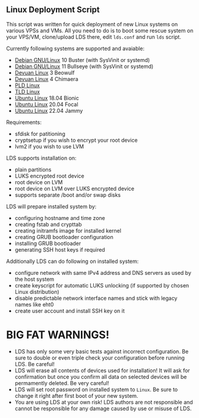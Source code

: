 ## Linux Deployment Script

This script was written for quick deployment of new Linux systems on various
VPSs and VMs. All you need to do is to boot some rescue system on your VPS/VM,
clone/upload LDS there, edit `lds.conf` and run `lds` script.

Currently following systems are supported and avaiable:

* [Debian GNU/Linux](https://www.debian.org/) 10 Buster (with SysVinit or systemd)
* [Debian GNU/Linux](https://www.debian.org/) 11 Bullseye (with SysVinit or systemd)
* [Devuan Linux](https://devuan.org/) 3 Beowulf
* [Devuan Linux](https://devuan.org/) 4 Chimaera
* [PLD Linux](https://pld-linux.org/)
* [TLD Linux](https://tld-linux.org/)
* [Ubuntu Linux](https://ubuntu.com/) 18.04 Bionic
* [Ubuntu Linux](https://ubuntu.com/) 20.04 Focal
* [Ubuntu Linux](https://ubuntu.com/) 22.04 Jammy

Requirements:

* sfdisk for patitioning
* cryptsetup if you wish to encrypt your root device
* lvm2 if you wish to use LVM

LDS supports installation on:

* plain partitions
* LUKS encrypted root device
* root device on LVM
* root device on LVM over LUKS encrypted device
* supports separate /boot and/or swap disks

LDS will prepare installed system by:

* configuring hostname and time zone
* creating fstab and crypttab
* creating initramfs image for installed kernel
* creating GRUB bootloader configuration
* installing GRUB bootloader
* generating SSH host keys if required

Additionally LDS can do following on installed system:

* configure network with same IPv4 address and DNS servers as used by the host system
* create keyscript for automatic LUKS unlocking (if supported by chosen Linux distribution)
* disable predictable network interface names and stick with legacy names like eht0
* create user account and install SSH key on it

# BIG FAT WARNINGS!

* LDS has only some very basic tests against incorrect configuration. Be sure to double or even triple check your configuration before running LDS. Be careful!
* LDS will erase all contents of devices used for installation! It will ask for confirmation but once you confirm all data on selected devices will be permamently deleted. Be very careful!
* LDS will set root password on installed system to `Linux`. Be sure to change it right after first boot of your new system.
* You are using LDS at your own risk! LDS authors are not responsible and cannot be responsible for any damage caused by use or misuse of LDS.

